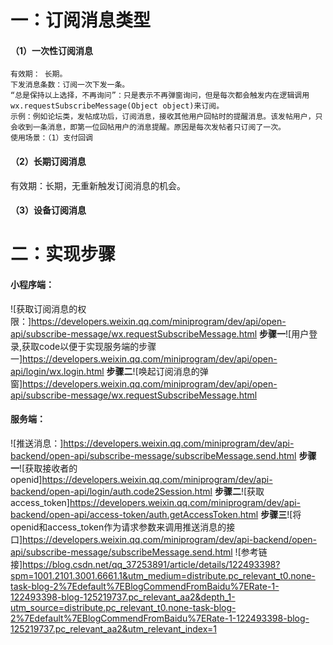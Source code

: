 # 一：订阅消息类型
#### （1）一次性订阅消息
    有效期： 长期。
    下发消息条数：订阅一次下发一条。
    “总是保持以上选择，不再询问”：只是表示不再弹窗询问，但是每次都会触发内在逻辑调用wx.requestSubscribeMessage(Object object)来订阅。
    示例：例如论坛类，发帖成功后，订阅消息，接收其他用户回帖时的提醒消息。该发帖用户，只会收到一条消息，即第一位回帖用户的消息提醒。原因是每次发帖者只订阅了一次。
    使用场景：（1）支付回调
#### （2）长期订阅消息
有效期：长期，无重新触发订阅消息的机会。
#### （3）设备订阅消息
# 二：实现步骤
#### 小程序端：
![获取订阅消息的权限：]https://developers.weixin.qq.com/miniprogram/dev/api/open-api/subscribe-message/wx.requestSubscribeMessage.html
**步骤一**![用户登录,获取code以便于实现服务端的步骤一]https://developers.weixin.qq.com/miniprogram/dev/api/open-api/login/wx.login.html
**步骤二**![唤起订阅消息的弹窗]https://developers.weixin.qq.com/miniprogram/dev/api/open-api/subscribe-message/wx.requestSubscribeMessage.html
#### 服务端：
![推送消息：]https://developers.weixin.qq.com/miniprogram/dev/api-backend/open-api/subscribe-message/subscribeMessage.send.html
**步骤一**![获取接收者的openid]https://developers.weixin.qq.com/miniprogram/dev/api-backend/open-api/login/auth.code2Session.html
**步骤二**![获取access_token]https://developers.weixin.qq.com/miniprogram/dev/api-backend/open-api/access-token/auth.getAccessToken.html
**步骤三**![将openid和access_token作为请求参数来调用推送消息的接口]https://developers.weixin.qq.com/miniprogram/dev/api-backend/open-api/subscribe-message/subscribeMessage.send.html
![参考链接]https://blog.csdn.net/qq_37253891/article/details/122493398?spm=1001.2101.3001.6661.1&utm_medium=distribute.pc_relevant_t0.none-task-blog-2%7Edefault%7EBlogCommendFromBaidu%7ERate-1-122493398-blog-125219737.pc_relevant_aa2&depth_1-utm_source=distribute.pc_relevant_t0.none-task-blog-2%7Edefault%7EBlogCommendFromBaidu%7ERate-1-122493398-blog-125219737.pc_relevant_aa2&utm_relevant_index=1